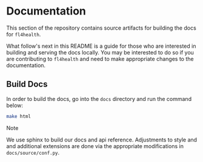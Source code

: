 # Documentation

This section of the repository contains source artifacts for building the docs
for `fl4health`.

What follow's next in this README is a guide for those who are interested in
building and serving the docs locally. You may be interested to do so if you are
contributing to `fl4health` and need to make appropriate changes to the
documentation.

## Build Docs

In order to build the docs, go into the `docs` directory and run the command
below:

```sh
make html
```

> [!NOTE]
> We use sphinx to build our docs and api reference. Adjustments to style and
> and additional extensions are done via the appropriate modifications in
> `docs/source/conf.py`.

